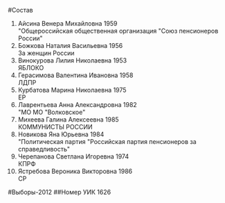 #Состав
1. Айсина Венера Михайловна 1959   
    "Общероссийская общественная организация "Союз пенсионеров России"
2. Божкова Наталия Васильевна 1956   
    За женщин России
3. Винокурова Лилия Николаевна 1953   
    ЯБЛОКО
4. Герасимова Валентина Ивановна 1958   
    ЛДПР
5. Курбатова Марина Николаевна 1975   
    ЕР
6. Лаврентьева Анна Александровна 1982   
    "МО МО "Волковское"
7. Михеева Галина Алексеевна 1985   
    КОММУНИСТЫ РОССИИ
8. Новикова Яна Юрьевна 1984   
    "Политическая партия "Российская партия пенсионеров за справедливость"
9. Черепанова Светлана Игоревна 1974   
    КПРФ
10. Ястребова Вероника Викторовна 1986   
    СР

#Выборы-2012
##Номер УИК
1626